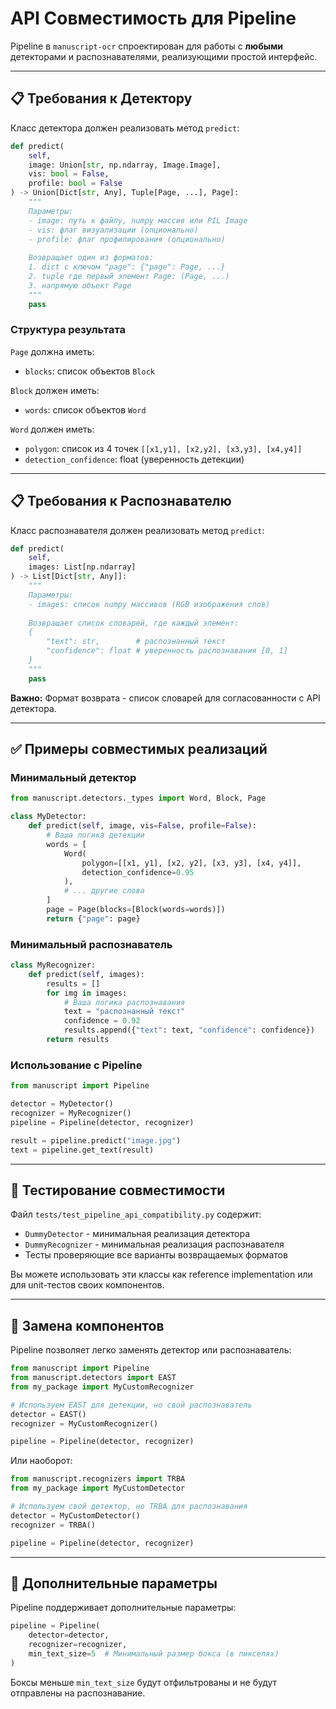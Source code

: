 # API Совместимость для Pipeline

Pipeline в `manuscript-ocr` спроектирован для работы с **любыми** детекторами и распознавателями, реализующими простой интерфейс.

---

## 📋 Требования к Детектору

Класс детектора должен реализовать метод `predict`:

```python
def predict(
    self, 
    image: Union[str, np.ndarray, Image.Image],
    vis: bool = False,
    profile: bool = False
) -> Union[Dict[str, Any], Tuple[Page, ...], Page]:
    """
    Параметры:
    - image: путь к файлу, numpy массив или PIL Image
    - vis: флаг визуализации (опционально)
    - profile: флаг профилирования (опционально)
    
    Возвращает один из форматов:
    1. dict с ключом "page": {"page": Page, ...}
    2. tuple где первый элемент Page: (Page, ...)
    3. напрямую объект Page
    """
    pass
```

### Структура результата

`Page` должна иметь:
- `blocks`: список объектов `Block`

`Block` должен иметь:
- `words`: список объектов `Word`

`Word` должен иметь:
- `polygon`: список из 4 точек `[[x1,y1], [x2,y2], [x3,y3], [x4,y4]]`
- `detection_confidence`: float (уверенность детекции)

---

## 📋 Требования к Распознавателю

Класс распознавателя должен реализовать метод `predict`:

```python
def predict(
    self, 
    images: List[np.ndarray]
) -> List[Dict[str, Any]]:
    """
    Параметры:
    - images: список numpy массивов (RGB изображения слов)
    
    Возвращает список словарей, где каждый элемент:
    {
        "text": str,        # распознанный текст
        "confidence": float # уверенность распознавания [0, 1]
    }
    """
    pass
```

**Важно:** Формат возврата - список словарей для согласованности с API детектора.

---

## ✅ Примеры совместимых реализаций

### Минимальный детектор

```python
from manuscript.detectors._types import Word, Block, Page

class MyDetector:
    def predict(self, image, vis=False, profile=False):
        # Ваша логика детекции
        words = [
            Word(
                polygon=[[x1, y1], [x2, y2], [x3, y3], [x4, y4]],
                detection_confidence=0.95
            ),
            # ... другие слова
        ]
        page = Page(blocks=[Block(words=words)])
        return {"page": page}
```

### Минимальный распознаватель

```python
class MyRecognizer:
    def predict(self, images):
        results = []
        for img in images:
            # Ваша логика распознавания
            text = "распознанный текст"
            confidence = 0.92
            results.append({"text": text, "confidence": confidence})
        return results
```

### Использование с Pipeline

```python
from manuscript import Pipeline

detector = MyDetector()
recognizer = MyRecognizer()
pipeline = Pipeline(detector, recognizer)

result = pipeline.predict("image.jpg")
text = pipeline.get_text(result)
```

---

## 🧪 Тестирование совместимости

Файл `tests/test_pipeline_api_compatibility.py` содержит:

- `DummyDetector` - минимальная реализация детектора
- `DummyRecognizer` - минимальная реализация распознавателя
- Тесты проверяющие все варианты возвращаемых форматов

Вы можете использовать эти классы как reference implementation или для unit-тестов своих компонентов.

---

## 🔄 Замена компонентов

Pipeline позволяет легко заменять детектор или распознаватель:

```python
from manuscript import Pipeline
from manuscript.detectors import EAST
from my_package import MyCustomRecognizer

# Используем EAST для детекции, но свой распознаватель
detector = EAST()
recognizer = MyCustomRecognizer()

pipeline = Pipeline(detector, recognizer)
```

Или наоборот:

```python
from manuscript.recognizers import TRBA
from my_package import MyCustomDetector

# Используем свой детектор, но TRBA для распознавания
detector = MyCustomDetector()
recognizer = TRBA()

pipeline = Pipeline(detector, recognizer)
```

---

## 📝 Дополнительные параметры

Pipeline поддерживает дополнительные параметры:

```python
pipeline = Pipeline(
    detector=detector,
    recognizer=recognizer,
    min_text_size=5  # Минимальный размер бокса (в пикселях)
)
```

Боксы меньше `min_text_size` будут отфильтрованы и не будут отправлены на распознавание.
